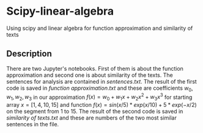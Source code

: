 # Scipy-linear-algebra
Using scipy and linear algebra for function approximation and similarity of texts
## Description
There are two Jupyter's notebooks. First of them is about the function approximation and second one is about similarity of the texts. The sentences for analysis are contained in $sentences.txt$. The result of the first code is saved in $function$ $approximation.txt$ and these are coefficients $w_0, w_1, w_2, w_3$ in our approximation $f(x) = w_0 + w_1x + w_2x^2 + w_3x^3$ for starting array $x = [1, 4, 10, 15]$ and function $f(x) = sin(x / 5) * exp(x / 10) + 5 * exp(-x / 2)$ on the segment from 1 to 15. The result of the second code is saved in $similarity$ $of$ $texts.txt$ and these are numbers of the two most similar sentences in the file.

